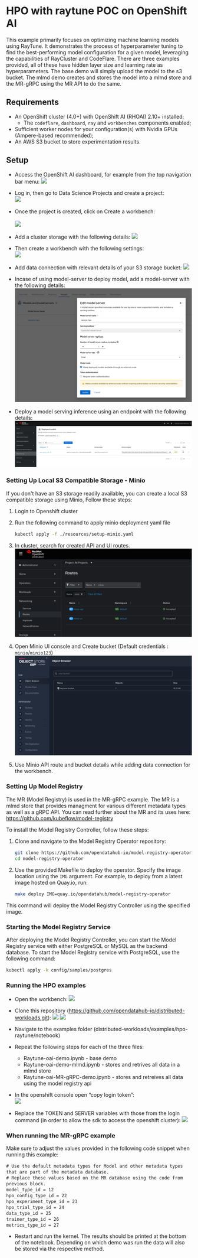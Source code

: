 # HPO with raytune POC on OpenShift AI

This example primarily focuses on optimizing machine learning models using RayTune. It demonstrates the process of hyperparameter tuning to find the best-performing model configuration for a given model, leveraging the capabilities of RayCluster and CodeFlare. There are three examples provided, all of these have hidden layer size and learning rate as hyperparameters. The base demo will simply upload the model to the s3 bucket. The mlmd demo creates and stores the model into a mlmd store and the MR-gRPC using the MR API to do the same. 

## Requirements

* An OpenShift cluster (4.0+) with OpenShift AI (RHOAI) 2.10+ installed:
  * The `codeflare`, `dashboard`, `ray` and `workbenches` components enabled;
* Sufficient worker nodes for your configuration(s) with Nvidia GPUs (Ampere-based recommended);
* An AWS S3 bucket to store experimentation results.

## Setup

* Access the OpenShift AI dashboard, for example from the top navigation bar menu:
![](./docs/ai-dashboard.png)

* Log in, then go to Data Science Projects and create a project:  
![](./docs/create-data-science.png)

* Once the project is created, click on Create a workbench:<br/><br/>
![](./docs/create-workbench.png)

* Add a cluster storage with the following details:
![](./docs/create-workbench.png)

* Then create a workbench with the following settings:  
![](./docs/workbench-config.png)

* Add data connection with relevant details of your S3 storage bucket:
![](./docs/data-connection-config.png)

* Incase of using model-server to deploy model, add a model-server with the following details:
![](./docs/model-server.png)

* Deploy a model serving inference using an endpoint with the following details:
![](./docs/model-serving-inference.png)


### Setting Up Local S3 Compatible Storage - Minio

If you don't have an S3 storage readily available, you can create a local S3 compatible storage using Minio, Follow these steps:

1. Login to Openshift cluster

2. Run the following command to apply minio deployment yaml file

    ```bash
    kubectl apply -f ./resources/setup-minio.yaml
    ```

3. In cluster, search for created API and UI routes.
    ![](./docs/minio-routes.png) 

4. Open Minio UI console and Create bucket (Default credentials : `minio`/`minio123`)
    ![](./docs/minio-console.png)

5. Use Minio API route and bucket details while adding data connection for the workbench.


### Setting Up Model Registry

The MR (Model Registry) is used in the MR-gRPC example. The MR is a mlmd store that provides managment for various different metadata types as well as a gRPC API. You can read further about the MR and its uses here: https://github.com/kubeflow/model-registry 

To install the Model Registry Controller, follow these steps:

1. Clone and navigate to the Model Registry Operator repository:

    ```bash
    git clone https://github.com/opendatahub-io/model-registry-operator.git
    cd model-registry-operator
    ```
2. Use the provided Makefile to deploy the operator. Specify the image location using the `IMG` argument. For example, to deploy from a latest image hosted on Quay.io, run:

    ```bash
    make deploy IMG=quay.io/opendatahub/model-registry-operator
    ```

This command will deploy the Model Registry Controller using the specified image.

### Starting the Model Registry Service

After deploying the Model Registry Controller, you can start the Model Registry service with either PostgreSQL or MySQL as the backend database.
To start the Model Registry service with PostgreSQL, use the following command:

```bash
kubectl apply -k config/samples/postgres
```

### Running the HPO examples

* Open the workbench:
![](./docs/example-running.png)

* Clone this repository (https://github.com/opendatahub-io/distributed-workloads.git):
![](./docs/clone-repo.png)
![](./docs/repo-input.png)

* Navigate to the examples folder (distributed-workloads/examples/hpo-raytune/notebook)

* Repeat the following steps for each of the three files:
    * Raytune-oai-demo.ipynb - base demo
    * Raytune-oai-demo-mlmd.ipynb - stores and retrives all data in a mlmd store
    * Raytune-oai-MR-gRPC-demo.ipynb - stores and retreives all data using the model registry api

* In the openshift console open “copy login token”:  
![](./docs/copy-command.png)

* Replace the TOKEN and SERVER variables with those from the login command (in order to allow the sdk to access the openshift cluster):
![](./docs/token-server.png)

### When running the MR-gRPC example
Make sure to adjust the values provided in the following code snippet when running this example:
```
# Use the default metadata types for Model and other metadata types that are part of the metadata database.
# Replace these values based on the MR database using the code from previous block.
model_type_id = 12
hpo_config_type_id = 22
hpo_experiment_type_id = 23
hpo_trial_type_id = 24
data_type_id = 25
trainer_type_id = 26
metrics_type_id = 27
```

* Restart and run the kernel. The results should be printed at the bottom of the notebook. Depending on which demo was run the data will also be stored via the respective method.
